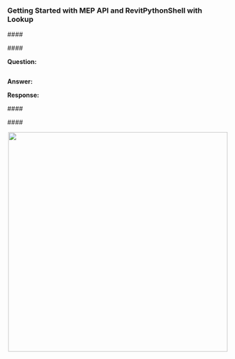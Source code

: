 <head>
<meta http-equiv="Content-Type" content="text/html; charset=utf-8">
<link rel="stylesheet" type="text/css" href="bc.css">
<script src="https://cdn.rawgit.com/google/code-prettify/master/loader/run_prettify.js" type="text/javascript"></script>
</head>

<!---

- connect RevitLookup with RevitPythonShell
  Chuong Ho breathed new life into the faltering RevitPythonShell,
  updating it for Revit 2023, integrated a CI pipeline, and adding new powerful functionality by hooking it up directly with RevitLookup
  so, now you can snoop your database in an interactive REPL commandline console
  database explorastion power par excellence, never previously available to such an extent
  
  Automatic Process CI/CD Maintain Support 2023 #122
  https://github.com/architecture-building-systems/revitpythonshell/pull/122
  
  Need create a branch dev to collaborator #123
  https://github.com/architecture-building-systems/revitpythonshell/issues/123

  Update Support use method from revitlookup to snoop #124
  https://github.com/architecture-building-systems/revitpythonshell/pull/124
  
  demo video
  https://user-images.githubusercontent.com/31106432/176649030-d07dc40e-8662-47af-8a0b-528128c45384.gif

- getting started with the Revit API for MEP
  [Q] Now we are trying to develop some Revit add-ins.  I would like to know how to allow the user to insert a predefined MEP component in a model and how to detect if two components, for example two pipes, are connected in the codes.  Could you please let me know where I can find the related information?  Do you have any related examples to share with me?  Thanks!
  [A] Welcome to the Revit API!
  The Building Coder shares a wealth of information on getting started with the Revit API:
  https://thebuildingcoder.typepad.com/blog/about-the-author.html#2
  However, before you start even thinking about programming, it is important to gain some fundamental understanding of the BIM, the BIM paradigm and BIM processes.
  Furthermore, you should determine in detail exactly how to address your task manually through the end user interface making use of the optimal workflows and respecting best practices, before you start trying to automate the task.
  All the questions you raise are adressed by and demonstrated in the Revit SDK samples. The SDK can be downloaded from the official Autodesk Revit developer page:
  https://www.autodesk.com/developer-network/platform-technologies/revit
  MEP components are represented by family instances, so you can simply use generic code to insert a family instance.
  However, there are also many MEP-specific enhancements that may or may not apply.
  To determine whether two pipes are connected, you simply query them for their connectors, represented by the Connector class:
  https://www.revitapidocs.com/2022/11e07082-b3f2-26a1-de79-16535f44716c.htm
  It has a ConnectorManager property:
  https://www.revitapidocs.com/2022/61339b71-5d90-c53d-bec4-2209bab97787.htm
  That in turn proves access to the neighbouring parts' connectors.
  System traversal is also demonstrated by some of the SDK samples.
  In addition to the official sample material from Autodesk, you can also check out Building Coder blog.
  Here is my favourite series of articles from there on connecting pipes:
  http://thebuildingcoder.typepad.com/blog/2014/01/final-rolling-offset-using-pipecreate.html
  Here are some relevant articles from there on system traversal:
  Simple MEP System Traversal -- http://thebuildingcoder.typepad.com/blog/2013/02/simple-mep-system-traversal.html
  Traversing and Exporting all MEP System Graphs -- http://thebuildingcoder.typepad.com/blog/2016/06/traversing-and-exporting-all-mep-system-graphs.html

- RevitLookup 

twitter:

 in the #RevitAPI  @AutodeskForge @AutodeskRevit #bim #DynamoBim #ForgeDevCon 

&ndash; 
...

linkedin:


#bim #DynamoBim #ForgeDevCon #Revit #API #IFC #SDK #AI #VisualStudio #Autodesk #AEC #adsk

the [Revit API discussion forum](http://forums.autodesk.com/t5/revit-api-forum/bd-p/160) thread

<center>
<img src="img/" alt="" title="" width="600" height=""/>
<p style="font-size: 80%; font-style:italic"></p>
</center>

-->

### Getting Started with MEP API and RevitPythonShell with Lookup

####<a name="2"></a> 


####<a name="3"></a> 

**Question:** 

<pre class="prettyprint">
</pre>




**Answer:** 


**Response:** 



####<a name="4"></a> 

####<a name="5"></a> 

<center>
<img src="img/.png" alt="" title="" width="500"/> <!-- 1000 -->
</center>

